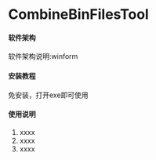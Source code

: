 # CombineBinFilesTool

#### 软件架构
软件架构说明:winform


#### 安装教程
免安装，打开exe即可使用

#### 使用说明

1.  xxxx
2.  xxxx
3.  xxxx

